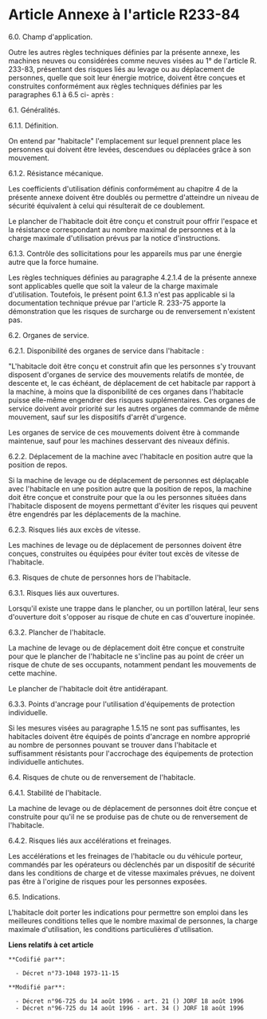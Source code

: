 # Article Annexe à l'article R233-84

6.0. Champ d'application.

Outre les autres règles techniques définies par la présente annexe, les machines neuves ou considérées comme neuves visées au
1° de l'article R. 233-83, présentant des risques liés au levage ou au déplacement de personnes, quelle que soit leur énergie
motrice, doivent être conçues et construites conformément aux règles techniques définies par les paragraphes 6.1 à 6.5 ci-
après :

6.1. Généralités.

6.1.1. Définition.

On entend par "habitacle" l'emplacement sur lequel prennent place les personnes qui doivent être levées, descendues ou
déplacées grâce à son mouvement.

6.1.2. Résistance mécanique.

Les coefficients d'utilisation définis conformément au chapitre 4 de la présente annexe doivent être doublés ou permettre
d'atteindre un niveau de sécurité équivalent à celui qui résulterait de ce doublement.

Le plancher de l'habitacle doit être conçu et construit pour offrir l'espace et la résistance correspondant au nombre maximal
de personnes et à la charge maximale d'utilisation prévus par la notice d'instructions.

6.1.3. Contrôle des sollicitations pour les appareils mus par une énergie autre que la force humaine.

Les règles techniques définies au paragraphe 4.2.1.4 de la présente annexe sont applicables quelle que soit la valeur de la
charge maximale d'utilisation. Toutefois, le présent point 6.1.3 n'est pas applicable si la documentation technique prévue
par l'article R. 233-75 apporte la démonstration que les risques de surcharge ou de renversement n'existent pas.

6.2. Organes de service.

6.2.1. Disponibilité des organes de service dans l'habitacle :

"L'habitacle doit être conçu et construit afin que les personnes s'y trouvant disposent d'organes de service des mouvements
relatifs de montée, de descente et, le cas échéant, de déplacement de cet habitacle par rapport à la machine, à moins que la
disponibilité de ces organes dans l'habitacle puisse elle-même engendrer des risques supplémentaires. Ces organes de service
doivent avoir priorité sur les autres organes de commande de même mouvement, sauf sur les dispositifs d'arrêt d'urgence.

Les organes de service de ces mouvements doivent être à commande maintenue, sauf pour les machines desservant des niveaux
définis.

6.2.2. Déplacement de la machine avec l'habitacle en position autre que la position de repos.

Si la machine de levage ou de déplacement de personnes est déplaçable avec l'habitacle en une position autre que la position
de repos, la machine doit être conçue et construite pour que la ou les personnes situées dans l'habitacle disposent de moyens
permettant d'éviter les risques qui peuvent être engendrés par les déplacements de la machine.

6.2.3. Risques liés aux excès de vitesse.

Les machines de levage ou de déplacement de personnes doivent être conçues, construites ou équipées pour éviter tout excès de
vitesse de l'habitacle.

6.3. Risques de chute de personnes hors de l'habitacle.

6.3.1. Risques liés aux ouvertures.

Lorsqu'il existe une trappe dans le plancher, ou un portillon latéral, leur sens d'ouverture doit s'opposer au risque de
chute en cas d'ouverture inopinée.

6.3.2. Plancher de l'habitacle.

La machine de levage ou de déplacement doit être conçue et construite pour que le plancher de l'habitacle ne s'incline pas au
point de créer un risque de chute de ses occupants, notamment pendant les mouvements de cette machine.

Le plancher de l'habitacle doit être antidérapant.

6.3.3. Points d'ancrage pour l'utilisation d'équipements de protection individuelle.

Si les mesures visées au paragraphe 1.5.15 ne sont pas suffisantes, les habitacles doivent être équipés de points d'ancrage
en nombre approprié au nombre de personnes pouvant se trouver dans l'habitacle et suffisamment résistants pour l'accrochage
des équipements de protection individuelle antichutes.

6.4. Risques de chute ou de renversement de l'habitacle.

6.4.1. Stabilité de l'habitacle.

La machine de levage ou de déplacement de personnes doit être conçue et construite pour qu'il ne se produise pas de chute ou
de renversement de l'habitacle.

6.4.2. Risques liés aux accélérations et freinages.

Les accélérations et les freinages de l'habitacle ou du véhicule porteur, commandés par les opérateurs ou déclenchés par un
dispositif de sécurité dans les conditions de charge et de vitesse maximales prévues, ne doivent pas être à l'origine de
risques pour les personnes exposées.

6.5. Indications.

L'habitacle doit porter les indications pour permettre son emploi dans les meilleures conditions telles que le nombre maximal
de personnes, la charge maximale d'utilisation, les conditions particulières d'utilisation.

**Liens relatifs à cet article**

	**Codifié par**:

	  - Décret n°73-1048 1973-11-15

	**Modifié par**:

	  - Décret n°96-725 du 14 août 1996 - art. 21 () JORF 18 août 1996
	  - Décret n°96-725 du 14 août 1996 - art. 34 () JORF 18 août 1996
